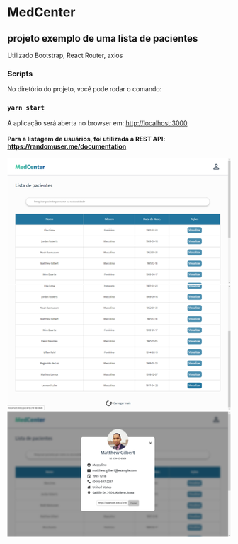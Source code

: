 # MedCenter

## projeto exemplo de uma lista de pacientes

Utilizado Bootstrap, React Router, axios

### Scripts

No diretório do projeto, você pode rodar o comando:

### ```yarn start```

A aplicação será aberta no browser em: [http://localhost:3000](http://localhost:3000) 

#### Para a listagem de usuários, foi utilizada a REST API: https://randomuser.me/documentation

![home](./src/assets/image1.jpg?raw=true "home")
![home](./src/assets/image3.jpg?raw=true "home")
![home](./src/assets/image2.jpg?raw=true "modal")

